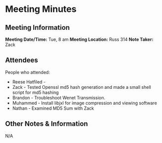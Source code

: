 # Meeting Minutes
## Meeting Information
**Meeting Date/Time:** Tue, 8 am
**Meeting Location:** Russ 314
**Note Taker:** Zack

## Attendees
People who attended:
- Reese Hatfiled - 
- Zack - Tested Openssl md5 hash generation and made a small shell script for md5 hashing
- Brandon - Troubleshoot Wenet Transmission.
- Muhammed - Install libjxl for image compression and viewing software
- Nathan - Examined MD5 Sum with Zack

## Other Notes & Information
N/A
